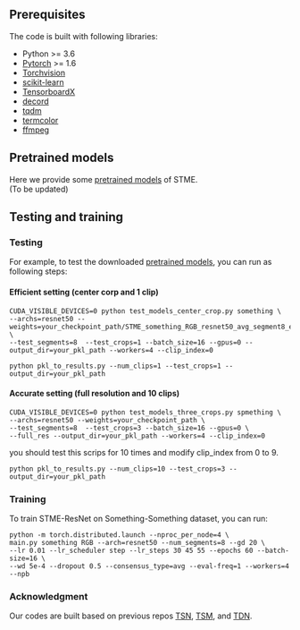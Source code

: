 <!--- # STME:A Spatiotemporal and Motion Information Extraction Network for Action Recognition -->
## Prerequisites
The code is built with following libraries:<br> 
* Python >= 3.6
* [Pytorch](https://pytorch.org/) >= 1.6
* [Torchvision](https://github.com/pytorch/vision)
* [scikit-learn](https://github.com/scikit-learn/scikit-learn)
* [TensorboardX](https://github.com/lanpa/tensorboardX)
* [decord](https://github.com/dmlc/decord)
* [tqdm](https://github.com/tqdm/tqdm)
* [termcolor](https://github.com/ikalnytskyi/termcolor)
* [ffmpeg](https://www.ffmpeg.org/)
## Pretrained models
Here we provide some [pretrained models](https://drive.google.com/drive/folders/1eN-1VPw7Kb9KKDImFjEGlsouFimPQXG-) of STME.<br>
(To be updated)
## Testing and training
### Testing
For example, to test the downloaded [pretrained models](https://drive.google.com/drive/folders/1eN-1VPw7Kb9KKDImFjEGlsouFimPQXG-), you can run as following steps:
#### Efficient setting (center corp and 1 clip)
  ```
  CUDA_VISIBLE_DEVICES=0 python test_models_center_crop.py something \ 
  --archs=resnet50 --weights=your_checkpoint_path/STME_something_RGB_resnet50_avg_segment8_e60.pth.tar \ 
  --test_segments=8  --test_crops=1 --batch_size=16 --gpus=0 --output_dir=your_pkl_path --workers=4 --clip_index=0
  ```
  ```
  python pkl_to_results.py --num_clips=1 --test_crops=1 --output_dir=your_pkl_path
  ```
#### Accurate setting (full resolution and 10 clips)
  ```
  CUDA_VISIBLE_DEVICES=0 python test_models_three_crops.py spmething \ 
  --archs=resnet50 --weights=your_checkpoint_path \ 
  --test_segments=8  --test_crops=3 --batch_size=16 --gpus=0 \
  --full_res --output_dir=your_pkl_path --workers=4 --clip_index=0
  ```
  you should test this scrips for 10 times and modify clip_index from 0 to 9.
  ```
  python pkl_to_results.py --num_clips=10 --test_crops=3 --output_dir=your_pkl_path
  ```  
### Training
To train STME-ResNet on Something-Something dataset, you can run:
  ```
  python -m torch.distributed.launch --nproc_per_node=4 \
  main.py something RGB --arch=resnet50 --num_segments=8 --gd 20 \
  --lr 0.01 --lr_scheduler step --lr_steps 30 45 55 --epochs 60 --batch-size=16 \
  --wd 5e-4 --dropout 0.5 --consensus_type=avg --eval-freq=1 --workers=4 --npb
  ```
### Acknowledgment
Our codes are built based on previous repos [TSN](https://github.com/yjxiong/temporal-segment-networks), [TSM](https://github.com/mit-han-lab/temporal-shift-module), and [TDN](https://github.com/MCG-NJU/TDN).

